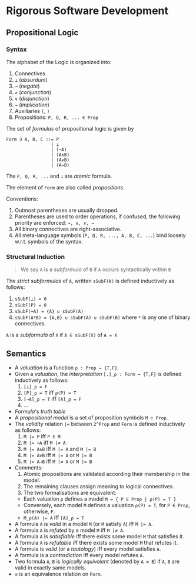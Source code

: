 # Rigorous Software Development

## Propositional Logic

### Syntax

The alphabet of the Logic is organized into:

1. Connectives
  1. `⊥` (*absurdum*)
  2. `¬` (*negate*)
  3. `∧` (*conjunction*)
  4. `∨` (*disjunction*)
  5. `→` (*implication*)
2. Auxiliaries `(`, `)`
3. Propositions: `P, Q, R, ... ∈ Prop`

The set of *formulas* of propositional logic is given by

```
Form ∋ A, B, C ::= P
                 | ⊥
                 | (¬A)
                 | (A∧B)
                 | (A∨B)
                 | (A→B)
```

The `P, Q, R, ...` and `⊥` are *atomic* formula.

The element of `Form` are also called *propositions*.

Conventions:

1. Outmost parentheses are usually dropped.
2. Parentheses are used to order operations, if confused, the following priority are enforced: `¬, ∧, ∨, →`
3. All binary connectives are right-associative.
4. All meta-language symbols (`P, Q, R, ..., A, B, C, ...`) bind loosely w.r.t. symbols of the syntax.

### Structural Induction

> We say `A` is a *subformula* of `B` if `A` occurs syntactically within `B`

The *strict subformulas* of `A`, written `sSubF(A)` is defined inductively as follows:

1. `sSubF(⊥) = 0`
2. `sSubF(P) = 0`
3. `sSubF(¬A) = {A} ∪ sSubF(A)`
4. `sSubF(A*B) = {A,B} ∪ sSubF(A) ∪ sSubF(B)` where `*` is any one of binary connectives.

`A` is a *subformula* of `X` if `A ∈ sSubF(X)` of `A = X`


## Semantics

- A *valuation* is a function `ρ : Prop → {T,F}`.
- Given a *valuation*, the *interpretation* `[.]_ρ : Form → {T,F}` is defined inductively as follows:
  1. `[⊥]_ρ = F`
  2. `[P]_ρ = T` iff `ρ(P) = T`
  3. `[¬A]_ρ = T` iff `[A]_ρ = F`
  4. ...
- *Formula*'s *truth table*
- A *propositional model* is a set of proposition symbols `M ⊂ Prop`.
- The *validity* relation `|=` between `2^Prop` and `Form` is defined inductively as follows:
  1. `M |= P` iff `P ∈ M`
  2. `M |= ¬A` iff `M |≠ A`
  3. `M |= A∧B` iff `M |= A` and `M |= B`
  4. `M |= A∨B` iff `M |= A` or `M |= B`
  5. `M |= A→B` iff `M |≠ A` or `M |= B`
- Comments:
  1. Atomic propositions are validated according their membership in the model.
  2. The remaining clauses assign meaning to logical connectives.
  3. The two formalisations are equivalent: 
    * Each valuation `ρ` defines a model `M = { P ∈ Prop | ρ(P) = T }`
    * Conversely, each model `M` defines a valuation `ρ(P) = T`, for `P ∈ Prop`, otherwise, `F`.
    * `M_ρ(A) |= A` iff `[A]_ρ = T`
- A formula `A` is *valid* in a model `M` (or `M` satisfy `A`) iff `M |= A`.
- A formula `A` is *refuted* by a model `M` iff `M |≠ A`.
- A formula `A` is *satisfiable* iff there exists some model `M` that satisfies it.
- A formula `A` is *refutable* iff there exists some model `M` that refutes it.
- A formula is *valid* (or a *tautology*) iff every model satisfies `A`.
- A formula is a *contradiction* iff every model refutes `A`.
- Two formula `A`, `B` is *logically equivalent* (denoted by `A ≡ B`) if `A`, `B` are valid in exactly same models.
- `≡` is an equivalence relation on `Form`.
